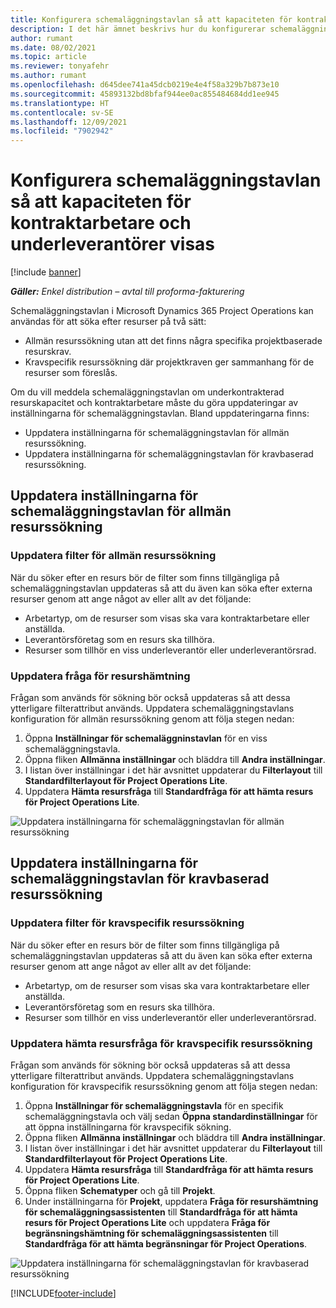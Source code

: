 ```yaml
---
title: Konfigurera schemaläggningstavlan så att kapaciteten för kontraktarbetare och underleverantörer visas
description: I det här ämnet beskrivs hur du konfigurerar schemaläggningstavlan i Microsoft Dynamics 365 Project Operations så att underkontrakterad resurskapacitet visas när du bemannar projektresurskraven.
author: rumant
ms.date: 08/02/2021
ms.topic: article
ms.reviewer: tonyafehr
ms.author: rumant
ms.openlocfilehash: d645dee741a45dcb0219e4e4f58a329b7b873e10
ms.sourcegitcommit: 45893132bd8bfaf944ee0ac855484684dd1ee945
ms.translationtype: HT
ms.contentlocale: sv-SE
ms.lasthandoff: 12/09/2021
ms.locfileid: "7902942"
---
```

# <a name="configure-schedule-board-to-show-contract-workers-and-subcontracted-capacity"></a>Konfigurera schemaläggningstavlan så att kapaciteten för kontraktarbetare och underleverantörer visas 

[!include [banner](../../includes/dataverse-preview.md)]

_**Gäller:** Enkel distribution – avtal till proforma-fakturering_

Schemaläggningstavlan i Microsoft Dynamics 365 Project Operations kan användas för att söka efter resurser på två sätt:

- Allmän resurssökning utan att det finns några specifika projektbaserade resurskrav.
- Kravspecifik resurssökning där projektkraven ger sammanhang för de resurser som föreslås.

Om du vill meddela schemaläggningstavlan om underkontrakterad resurskapacitet och kontraktarbetare måste du göra uppdateringar av inställningarna för schemaläggningstavlan. Bland uppdateringarna finns: 
- Uppdatera inställningarna för schemaläggningstavlan för allmän resurssökning.
- Uppdatera inställningarna för schemaläggningstavlan för kravbaserad resurssökning.

## <a name="update-schedule-board-settings-for-general-resource-search"></a>Uppdatera inställningarna för schemaläggningstavlan för allmän resurssökning
### <a name="update-filters-for-general-resource-search"></a>Uppdatera filter för allmän resurssökning
När du söker efter en resurs bör de filter som finns tillgängliga på schemaläggningstavlan uppdateras så att du även kan söka efter externa resurser genom att ange något av eller allt av det följande:
  - Arbetartyp, om de resurser som visas ska vara kontraktarbetare eller anställda.
  - Leverantörsföretag som en resurs ska tillhöra.
  - Resurser som tillhör en viss underleverantör eller underleverantörsrad.
    
### <a name="update-retrieve-resource-query"></a>Uppdatera fråga för resurshämtning
Frågan som används för sökning bör också uppdateras så att dessa ytterligare filterattribut används. Uppdatera schemaläggningstavlans konfiguration för allmän resurssökning genom att följa stegen nedan:  
1. Öppna **Inställningar för schemaläggninstavlan** för en viss schemaläggningstavla.
2. Öppna fliken **Allmänna inställningar** och bläddra till **Andra inställningar**.
3. I listan över inställningar i det här avsnittet uppdaterar du **Filterlayout** till **Standardfilterlayout för Project Operations Lite**.
4. Uppdatera **Hämta resursfråga** till **Standardfråga för att hämta resurs för Project Operations Lite**.

![Uppdatera inställningarna för schemaläggningstavlan för allmän resurssökning](../media/BoardSettings.png)  

## <a name="update-schedule-board-settings-for-requirementbased-resource-search"></a>Uppdatera inställningarna för schemaläggningstavlan för kravbaserad resurssökning
### <a name="update-filters-for-requirement-specific-resource-search"></a>Uppdatera filter för kravspecifik resurssökning 
När du söker efter en resurs bör de filter som finns tillgängliga på schemaläggningstavlan uppdateras så att du även kan söka efter externa resurser genom att ange något av eller allt av det följande:
 - Arbetartyp, om de resurser som visas ska vara kontraktarbetare eller anställda.
 - Leverantörsföretag som en resurs ska tillhöra.
 - Resurser som tillhör en viss underleverantör eller underleverantörsrad.

### <a name="update-retrieve-resource-query-for-requirement-specific-resource-search"></a>Uppdatera hämta resursfråga för kravspecifik resurssökning 
Frågan som används för sökning bör också uppdateras så att dessa ytterligare filterattribut används. Uppdatera schemaläggningstavlans konfiguration för kravspecifik resurssökning genom att följa stegen nedan:

1. Öppna **Inställningar för schemaläggningstavla** för en specifik schemaläggningstavla och välj sedan **Öppna standardinställningar** för att öppna inställningarna för kravspecifik sökning.
2. Öppna fliken **Allmänna inställningar** och bläddra till **Andra inställningar**.
3. I listan över inställningar i det här avsnittet uppdaterar du **Filterlayout** till **Standardfilterlayout för Project Operations Lite**.
4. Uppdatera **Hämta resursfråga** till **Standardfråga för att hämta resurs för Project Operations Lite**.
5. Öppna fliken **Schematyper** och gå till **Projekt**.
6. Under inställningarna för **Projekt**, uppdatera **Fråga för resurshämtning för schemaläggningsassistenten** till **Standardfråga för att hämta resurs för Project Operations Lite** och uppdatera **Fråga för begränsningshämtning för schemaläggningsassistenten** till **Standardfråga för att hämta begränsningar för Project Operations**.

![Uppdatera inställningarna för schemaläggningstavlan för kravbaserad resurssökning](../media/SASettings.png)  

[!INCLUDE[footer-include](../../includes/footer-banner.md)]
